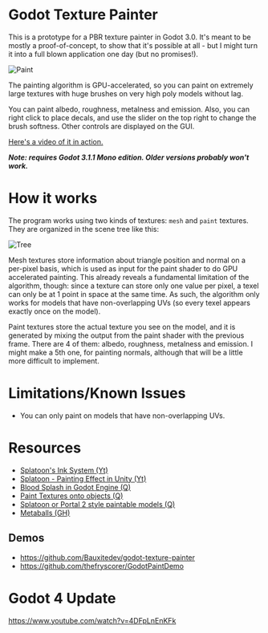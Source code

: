 # Godot Texture Painter

This is a prototype for a PBR texture painter in Godot 3.0. It's meant to be mostly a proof-of-concept, to show that it's possible at all - but I might turn it into a full blown application one day (but no promises!).

![Paint](images/demo.gif)

The painting algorithm is GPU-accelerated, so you can paint on extremely large textures with huge brushes on very high poly models without lag.

You can paint albedo, roughness, metalness and emission. Also, you can right click to place decals, and use the slider on the top right to change the brush softness. Other controls are displayed on the GUI.

[Here's a video of it in action.](https://www.youtube.com/watch?v=nbG_XAxmIlA)

**_Note: requires Godot 3.1.1 Mono edition. Older versions probably won't work._**

# How it works

The program works using two kinds of textures: `mesh` and `paint` textures. They are organized in the scene tree like this:

![Tree](images/tree.png)

Mesh textures store information about triangle position and normal on a per-pixel basis, which is used as input for the paint shader to do GPU accelerated painting. This already reveals a fundamental limitation of the algorithm, though: since a texture can store only one value per pixel, a texel can only be at 1 point in space at the same time. As such, the algorithm only works for models that have non-overlapping UVs (so every texel appears exactly once on the model).

Paint textures store the actual texture you see on the model, and it is generated by mixing the output from the paint shader with the previous frame. There are 4 of them: albedo, roughness, metalness and emission. I might make a 5th one, for painting normals, although that will be a little more difficult to implement.

# Limitations/Known Issues

- You can only paint on models that have non-overlapping UVs.

# Resources

- [Splatoon's Ink System (Yt)](https://www.youtube.com/watch?v=FR618z5xEiM)
- [Splatoon - Painting Effect in Unity (Yt)](https://www.youtube.com/watch?v=YUWfHX_ZNCw)
- [Blood Splash in Godot Engine (Q)](https://www.reddit.com/r/godot/comments/ahc1g8/how_to_make_blood_splash_in_godot_engine/)
- [Paint Textures onto objects (Q)](https://godotengine.org/qa/20660/paint-textures-onto-objects-calculate-percentage-covered)
- [Splatoon or Portal 2 style paintable models (Q)](https://www.reddit.com/r/godot/comments/63u197/how_to_make_splatoon_or_portal_2_style_paintable/)
- [Metaballs (GH)](https://github.com/jonathanhirz/godot-metaball)

## Demos

- https://github.com/Bauxitedev/godot-texture-painter
- https://github.com/thefryscorer/GodotPaintDemo


# Godot 4 Update

https://www.youtube.com/watch?v=4DFpLnEnKFk